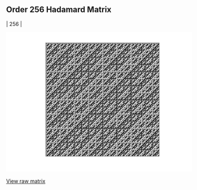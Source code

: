 ## Order 256 Hadamard Matrix

| 256 |

<img src="256.png" class="img-responsive" alt=""> 

[View raw matrix](order256.txt)
